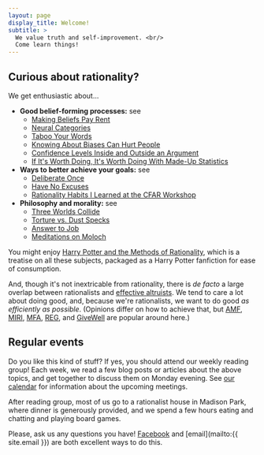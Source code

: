 ```yaml
---
layout: page
display_title: Welcome!
subtitle: >
  We value truth and self-improvement. <br/>
  Come learn things!
---
```


## Curious about rationality?
We get enthusiastic about...

* **Good belief-forming processes:** see
  - [Making Beliefs Pay Rent](http://lesswrong.com/lw/i3/making_beliefs_pay_rent_in_anticipated_experiences/)
  - [Neural Categories](http://lesswrong.com/lw/nn/neural_categories/)
  - [Taboo Your Words](http://lesswrong.com/lw/nu/taboo_your_words/)
  - [Knowing About Biases Can Hurt People](http://lesswrong.com/lw/he/knowing_about_biases_can_hurt_people/)
  - [Confidence Levels Inside and Outside an Argument](http://lesswrong.com/lw/3be/confidence_levels_inside_and_outside_an_argument/)
  - [If It's Worth Doing, It's Worth Doing With Made-Up Statistics](http://slatestarcodex.com/2013/05/02/if-its-worth-doing-its-worth-doing-with-made-up-statistics/)
* **Ways to better achieve your goals:** see
  - [Deliberate Once](http://mindingourway.com/deliberate-once/)
  - [Have No Excuses](http://mindingourway.com/have-no-excuses/)
  - [Rationality Habits I Learned at the CFAR Workshop](http://lesswrong.com/lw/gxr/rationality_habits_i_learned_at_the_cfar_workshop/)
* **Philosophy and morality:** see
  - [Three Worlds Collide](http://lesswrong.com/lw/y4/three_worlds_collide_08/)
  - [Torture vs. Dust Specks](http://lesswrong.com/lw/kn/torture_vs_dust_specks/)
  - [Answer to Job](http://slatestarcodex.com/2015/03/15/answer-to-job/)
  - [Meditations on Moloch](http://slatestarcodex.com/2014/07/30/meditations-on-moloch/)

You might enjoy [Harry Potter and the Methods of Rationality](http://hpmor.com/chapter/1), which is a treatise on all these subjects, packaged as a Harry Potter fanfiction for ease of consumption.

And, though it's not inextricable from rationality, there is <em>de facto</em> a large overlap between rationalists and [effective altruists](https://www.effectivealtruism.org/). We tend to care a lot about doing good, and, because we're rationalists, we want to do good *as efficiently as possible*. (Opinions differ on how to achieve that, but
  [AMF](https://www.againstmalaria.com/),
  [MIRI](https://intelligence.org/),
  [MFA](http://www.mercyforanimals.org/),
  [REG](https://reg-charity.org/),
  and [GiveWell](http://www.givewell.org/)
  are popular around here.)

## Regular events
Do you like this kind of stuff? If yes, you should attend our weekly reading group! Each week, we read a few blog posts or articles about the above topics, and get together to discuss them on Monday evening. See [our calendar](/calendar) for information about the upcoming meetings.

After reading group, most of us go to a rationalist house in Madison Park, where dinner is generously provided, and we spend a few hours eating and chatting and playing board games.

<!-- Might wanna link to previous reading notes: http://palegreendot.net/ -->
<!-- Do we *have* other events? -->

Please, ask us any questions you have! [Facebook](https://www.facebook.com/groups/seattlerationality/) and [email](mailto:{{ site.email }}) are both excellent ways to do this.
